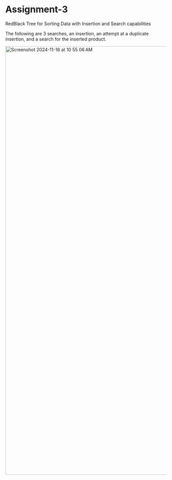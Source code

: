 # Assignment-3
RedBlack Tree for Sorting Data with Insertion and Search capabilities

The following are 3 searches, an insertion, an attempt at a duplicate insertion, and a search for the inserted product.

<img width="1337" alt="Screenshot 2024-11-16 at 10 55 06 AM" src="https://github.com/user-attachments/assets/4a6dd804-829d-4ba8-8af2-68ad9c102720">


